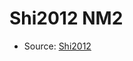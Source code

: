 <a name="material" />

# Shi2012 NM2
<script type="application/ld+json">
  {
    "@context": "https://schema.org/",
    "@type": "ChemicalSubstance",
    "http://purl.org/dc/terms/conformsTo":
      {
        "@type": "CreativeWork",
        "@id": "https://bioschemas.org/profiles/ChemicalSubstance/0.4-RELEASE/"
      },
    "@id": "https://egonw.github.io/nanowiki/nanowiki142.html#material",
    "name": "Shi2012 NM2",
    "sameAs": "http://127.0.0.1/mediawiki/index.php/Special:URIResolver/Shi2012_NM2"
  }
</script>


* Source: [Shi2012](http://127.0.0.1/mediawiki/index.php/Special:URIResolver/Shi2012)

